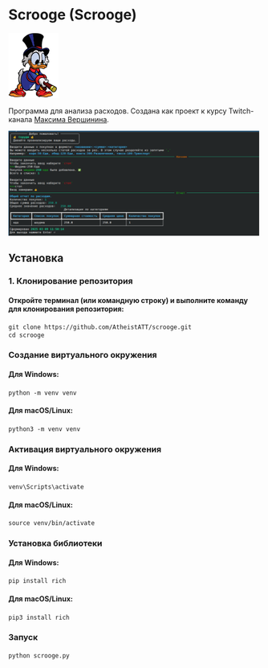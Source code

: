 # Scrooge (Scrooge)

<img src="scrooge.gif" alt="Логотип GitHub" width="100">

Программа для анализа расходов. Создана как проект к курсу Twitch-канала [Максима Вершинина](https://www.twitch.tv/wozborn).

<img src="app.png" alt="Логотип GitHub" width="500">

## Установка

### 1. Клонирование репозитория

#### Откройте терминал (или командную строку) и выполните команду для клонирования репозитория:

```
git clone https://github.com/AtheistATT/scrooge.git
cd scrooge
```
### Создание виртуального окружения

#### Для Windows:
```python -m venv venv```

#### Для macOS/Linux:
```python3 -m venv venv```
### Активация виртуального окружения
#### Для Windows:
```venv\Scripts\activate```

#### Для macOS/Linux:
```source venv/bin/activate```
### Установка библиотеки
#### Для Windows:
```pip install rich```

#### Для macOS/Linux:
```pip3 install rich```
### Запуск
```python scrooge.py```

